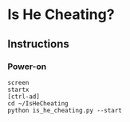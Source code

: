 #	Is He Cheating?

##	Instructions

###	Power-on

```
screen
startx
[ctrl-ad]
cd ~/IsHeCheating
python is_he_cheating.py --start
```